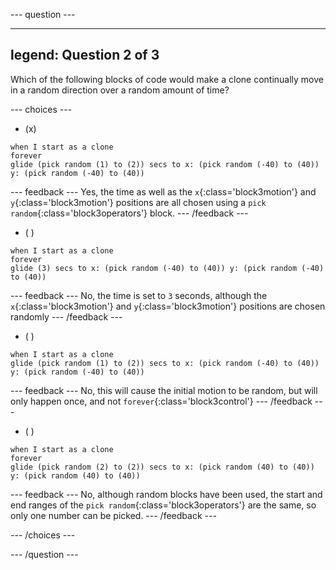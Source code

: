 
--- question ---

---
legend: Question 2 of 3
---

Which of the following blocks of code would make a clone continually move in a random direction over a random amount of time?

--- choices ---

- (x)

```blocks3
when I start as a clone
forever
glide (pick random (1) to (2)) secs to x: (pick random (-40) to (40)) y: (pick random (-40) to (40))
```

  --- feedback --- Yes, the time as well as the `x`{:class='block3motion'} and `y`{:class='block3motion'} positions are all chosen using a `pick random`{:class='block3operators'} block. --- /feedback ---

- ( )
```blocks3
when I start as a clone
forever
glide (3) secs to x: (pick random (-40) to (40)) y: (pick random (-40) to (40))
```
  --- feedback --- No, the time is set to `3` seconds, although the `x`{:class='block3motion'} and `y`{:class='block3motion'} positions are chosen randomly --- /feedback ---

- ( )
```blocks3
when I start as a clone
glide (pick random (1) to (2)) secs to x: (pick random (-40) to (40)) y: (pick random (-40) to (40))
```
  --- feedback --- No, this will cause the initial motion to be random, but will only happen once, and not `forever`{:class='block3control'}
  --- /feedback ---

- ( )
```blocks3
when I start as a clone
forever
glide (pick random (2) to (2)) secs to x: (pick random (40) to (40)) y: (pick random (40) to (40))
```
  --- feedback --- No, although random blocks have been used, the start and end ranges of the `pick random`{:class='block3operators'} are the same, so only one number can be picked. --- /feedback ---

--- /choices ---

--- /question ---
